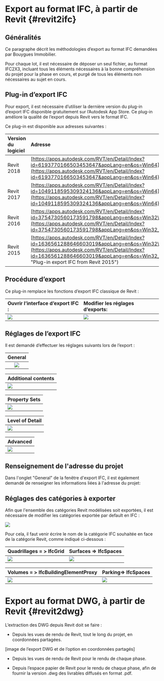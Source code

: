 # Export au format IFC, à partir de Revit {#revit2ifc}

## Généralités

Ce paragraphe décrit les méthodologies d’export au format IFC demandées par Bouygues Immobilier.

Pour chaque lot, il est nécessaire de déposer un seul fichier, au format IFC2X3, incluant tous les éléments nécessaires à la bonne compréhension du projet pour la phase en cours, et purgé de tous les éléments non nécessaires au sujet en cours.

## Plug-in d’export IFC

Pour export, il est nécessaire d’utiliser la dernière version du plug-in d’export IFC disponible gratuitement sur l’Autodesk App Store. Ce plug-in améliore la qualité de l’export depuis Revit vers le format IFC.

Ce plug-in est disponible aux adresses suivantes :

| Version du logiciel | Adresse |
| :--- | :--- |
| Revit 2018 | [https://apps.autodesk.com/RVT/en/Detail/Index?id=6193770166503453647&appLang=en&os=Win64](https://apps.autodesk.com/RVT/en/Detail/Index?id=6193770166503453647&appLang=en&os=Win64) |
| Revit 2017 | [https://apps.autodesk.com/RVT/en/Detail/Index?id=1049118595309324136&appLang=en&os=Win64](https://apps.autodesk.com/RVT/en/Detail/Index?id=1049118595309324136&appLang=en&os=Win64) |
| Revit 2016 | [https://apps.autodesk.com/RVT/en/Detail/Index?id=3754730560173591798&appLang=en&os=Win32\_64](https://apps.autodesk.com/RVT/en/Detail/Index?id=3754730560173591798&appLang=en&os=Win32_64) |
| Revit 2015 | [https://apps.autodesk.com/RVT/en/Detail/Index?id=1636561288646603019&appLang=en&os=Win32\_64](https://apps.autodesk.com/RVT/en/Detail/Index?id=1636561288646603019&appLang=en&os=Win32_64 "Plug-in export IFC from Revit 2015") |

## Procédure d’export

Ce plug-in remplace les fonctions d’export IFC classique de Revit :

| Ouvrir l’interface d’export IFC : | Modifier les réglages d’exports: |
| :--- | :--- |
| ![](/02_Modelisation/00_communs/images/Export_01.png) | ![](/02_Modelisation/00_communs/images/Export_02.png) |

## Réglages de l’export IFC

Il est demandé d’effectuer les réglages suivants lors de l’export :

| General |
| :---: |
| ![](/02_Modelisation/00_communs/images/Export_03.png) |

| Additional contents |
| :--- |
| ![](/02_Modelisation/00_communs/images/Export_04.png) |

| Property Sets |
| :--- |
| ![](/02_Modelisation/00_communs/images/Export_05.png) |

| Level of Detail |
| :--- |
| ![](/02_Modelisation/00_communs/images/Export_06.png) |

| Advanced |
| :--- |
| ![](/02_Modelisation/00_communs/images/Export_07.png) |

## Renseignement de l'adresse du projet

Dans l'onglet "General" de la fenêtre d'export IFC, il est également demandé de renseigner les informations liées à l'adresse du projet:



## Réglages des catégories à exporter

Afin que l'ensemble des catégories Revit modélisées soit exportées, il est nécessaire de modifier les catégories exportée par default en IFC :

![](/02_Modelisation/00_communs/images/Export_08.png)

Pour cela, il faut venir écrire le nom de la catégorie IFC souhaitée en face de la catégorie Revit, comme indiqué ci-dessous :

| Quadrillages = &gt; IfcGrid | Surfaces =&gt; IfcSpaces |
| :--- | :--- |
| ![](/02_Modelisation/00_communs/images/Export_09.png) | ![](/02_Modelisation/00_communs/images/Export_10.png) |

| Volumes = &gt; IfcBuildingElementProxy | Parking=&gt; IfcSpaces |
| :--- | :--- |
| ![](/02_Modelisation/00_communs/images/Export_11.png) | ![](/02_Modelisation/00_communs/images/Export_12.png) |

# Export au format DWG, à partir de Revit {#revit2dwg}

L’extraction des DWG depuis Revit doit se faire :

* Depuis les vues de rendu de Revit, tout le long du projet, en coordonnées partagées. 

\[image de l’export DWG et de l’option en coordonnées partagés\]

* Depuis les vues de rendu de Revit pour le rendu de chaque phase.

* Depuis l’espace papier de Revit pour le rendu de chaque phase, afin de fournir la version .dwg des livrables diffusés en format .pdf.



